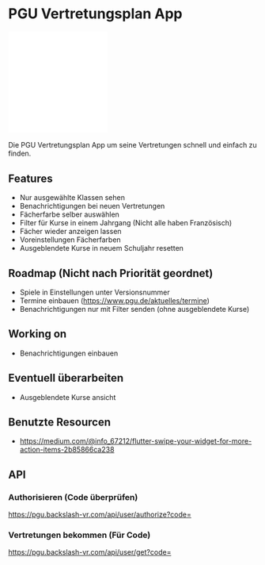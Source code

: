 # PGU Vertretungsplan App

<img src="./assets/pgu.svg" width="200">

Die PGU Vertretungsplan App um seine Vertretungen schnell und einfach zu finden.

## Features

- Nur ausgewählte Klassen sehen
- Benachrichtigungen bei neuen Vertretungen
- Fächerfarbe selber auswählen
- Filter für Kurse in einem Jahrgang (Nicht alle haben Französisch)
- Fächer wieder anzeigen lassen
- Voreinstellungen Fächerfarben
- Ausgeblendete Kurse in neuem Schuljahr resetten

## Roadmap (Nicht nach Priorität geordnet)
- Spiele in Einstellungen unter Versionsnummer
- Termine einbauen (https://www.pgu.de/aktuelles/termine)
- Benachrichtigungen nur mit Filter senden (ohne ausgeblendete Kurse)

## Working on
- Benachrichtigungen einbauen

## Eventuell überarbeiten
- Ausgeblendete Kurse ansicht

## Benutzte Resourcen
- https://medium.com/@info_67212/flutter-swipe-your-widget-for-more-action-items-2b85866ca238

## API
### Authorisieren (Code überprüfen)
https://pgu.backslash-vr.com/api/user/authorize?code=

### Vertretungen bekommen (Für Code)
https://pgu.backslash-vr.com/api/user/get?code=

